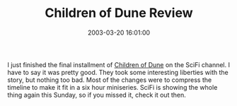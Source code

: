 ﻿---
layout: post
title: "Children of Dune Review"
comments: false
date: 2003-03-20 16:01:00
updated: 2004-05-03 21:02:00
categories:
 - Books, Music, TV and Movies
subtext-id: 3c9d7d7f-966e-486a-8803-ca1ee0c5abc6
alias: /blog/Children-of-Dune-Review.aspx
---


I just finished the final installment of [Children of Dune](http://scifi.com/dune/) on the SciFi channel. I have to say it was pretty good. They took some interesting liberties with the story, but nothing too bad. Most of the changes were to compress the timeline to make it fit in a six hour miniseries. SciFi is showing the whole thing again this Sunday, so if you missed it, check it out then.
